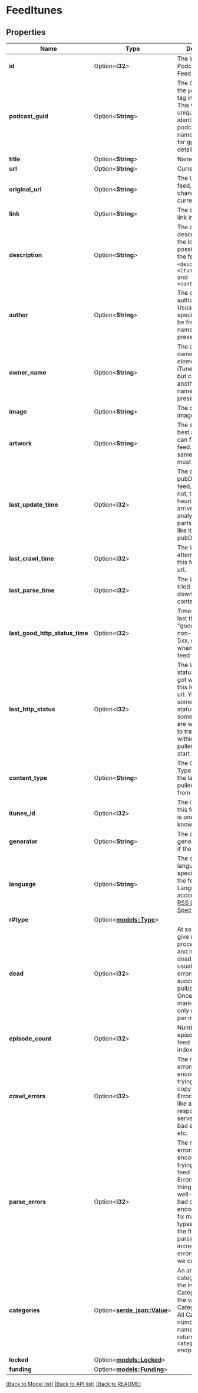 # FeedItunes

## Properties

Name | Type | Description | Notes
------------ | ------------- | ------------- | -------------
**id** | Option<**i32**> | The internal PodcastIndex.org Feed ID.  | [optional]
**podcast_guid** | Option<**String**> | The GUID from the `podcast:guid` tag in the feed. This value is a unique, global identifier for the podcast.   See the namespace spec for [guid](https://github.com/Podcastindex-org/podcast-namespace/blob/main/docs/1.0.md#guid) for details.  | [optional]
**title** | Option<**String**> | Name of the feed  | [optional]
**url** | Option<**String**> | Current feed URL  | [optional]
**original_url** | Option<**String**> | The URL of the feed, before it changed to the current `url` value.  | [optional]
**link** | Option<**String**> | The channel-level link in the feed  | [optional]
**description** | Option<**String**> | The channel-level description   Uses the longer of the possible fields in the feed: `<description>`, `<itunes:summary>` and `<content:encoded>`  | [optional]
**author** | Option<**String**> | The channel-level author element.   Usually iTunes specific, but could be from another namespace if not present.  | [optional]
**owner_name** | Option<**String**> | The channel-level owner:name element.   Usually iTunes specific, but could be from another namespace if not present.  | [optional]
**image** | Option<**String**> | The channel-level image element.  | [optional]
**artwork** | Option<**String**> | The seemingly best artwork we can find for the feed.  Might be the same as `image` in most instances.  | [optional]
**last_update_time** | Option<**i32**> | The channel-level pubDate for the feed, if it’s sane.  If not, this is a heuristic value, arrived at by analyzing other parts of the feed, like item-level pubDates.  | [optional]
**last_crawl_time** | Option<**i32**> | The last time we attempted to pull this feed from its url.  | [optional]
**last_parse_time** | Option<**i32**> | The last time we tried to parse the downloaded feed content.  | [optional]
**last_good_http_status_time** | Option<**i32**> | Timestamp of the last time we got a \"good\", meaning non-4xx/non-5xx, status code when pulling this feed from its url.  | [optional]
**last_http_status** | Option<**i32**> | The last http status code we got when pulling this feed from its url.   You will see some made up status codes sometimes. These are what we use to track state within the feed puller. These all start with 9xx.  | [optional]
**content_type** | Option<**String**> | The Content-Type header from the last time we pulled this feed from its url.  | [optional]
**itunes_id** | Option<**i32**> | The iTunes ID of this feed if there is one, and we know what it is.  | [optional]
**generator** | Option<**String**> | The channel-level generator element if there is one.  | [optional]
**language** | Option<**String**> | The channel-level language specification of the feed.  Languages accord with the [RSS Language Spec](https://www.rssboard.org/rss-language-codes).  | [optional]
**r#type** | Option<[**models::Type**](type.md)> |  | [optional]
**dead** | Option<**i32**> | At some point, we give up trying to process a feed and mark it as dead. This is usually after 1000 errors without a successful pull/parse cycle. Once the feed is marked dead, we only check it once per month.  | [optional]
**episode_count** | Option<**i32**> | Number of episodes for this feed known to the index.  | [optional]
**crawl_errors** | Option<**i32**> | The number of errors we’ve encountered trying to pull a copy of the feed. Errors are things like a 500 or 404 response, a server timeout, bad encoding, etc.  | [optional]
**parse_errors** | Option<**i32**> | The number of errors we’ve encountered trying to parse the feed content. Errors here are things like not well-formed xml, bad character encoding, etc.   We fix many of these types of issues on the fly when parsing. We only increment the errors count when we can’t fix it.  | [optional]
**categories** | Option<[**serde_json::Value**](.md)> | An array of categories, where the index is the Category ID and the value is the Category Name.   All Category numbers and names are returned by the `categories/list` endpoint.  | [optional]
**locked** | Option<[**models::Locked**](locked.md)> |  | [optional]
**funding** | Option<[**models::Funding**](funding.md)> |  | [optional]

[[Back to Model list]](../README.md#documentation-for-models) [[Back to API list]](../README.md#documentation-for-api-endpoints) [[Back to README]](../README.md)



